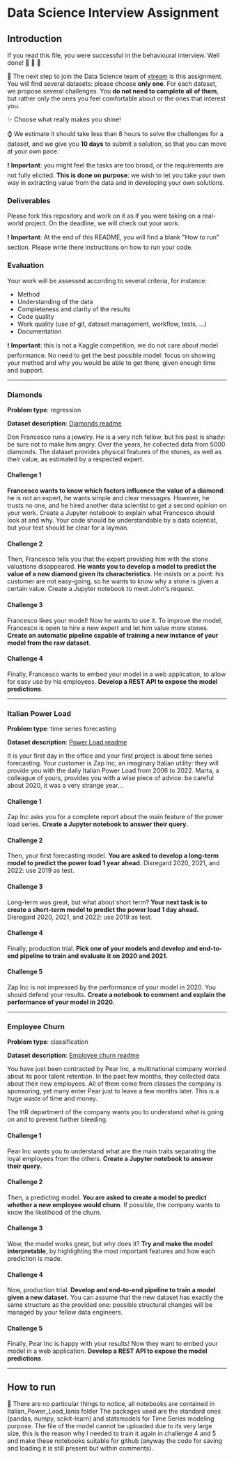 # Data Science Interview Assignment

## Introduction

If you read this file, you were successful in the behavioural interview. Well done! :clap: :clap: :clap:

:rocket: The next step to join the Data Science team of [xtream](https://xtreamers.io) is this assignment. 
You will find several datasets: please choose **only one**.
For each dataset, we propose several challenges. You **do not need to
complete all of them**, but rather only the ones you feel comfortable about or the ones that interest you. 

:sparkles: Choose what really makes you shine!

:watch: We estimate it should take less than 8 hours to solve the challenges for a dataset, and we give you **10 days** to submit a
solution, so that you can move at your own pace.

:heavy_exclamation_mark: **Important**: you might feel the tasks are too broad, or the requirements are not
fully elicited. **This is done on purpose**: we wish to let you take your own way in 
extracting value from the data and in developing your own solutions.

### Deliverables

Please fork this repository and work on it as if you were taking on a real-world project. 
On the deadline, we will check out your work.

:heavy_exclamation_mark: **Important**: At the end of this README, you will find a blank "How to run" section. 
Please write there instructions on how to run your code.

### Evaluation

Your work will be assessed according to several criteria, for instance:

* Method
* Understanding of the data
* Completeness and clarity of the results
* Code quality
* Work quality (use of git, dataset management, workflow, tests, ...)
* Documentation

:heavy_exclamation_mark: **Important**: this is not a Kaggle competition, we do not care about model performance.
No need to get the best possible model: focus on showing your method and why you would be able to get there,
given enough time and support.

---

### Diamonds

**Problem type**: regression

**Dataset description**: [Diamonds readme](./datasets/diamonds/README.md)

Don Francesco runs a jewelry. He is a very rich fellow, but his past is shady: be sure not to make him angry.
Over the years, he collected data from 5000 diamonds.
The dataset provides physical features of the stones, as well as their value, as estimated by a respected expert.

#### Challenge 1

**Francesco wants to know which factors influence the value of a diamond**: he is not an expert, he wants simple and clear messages.
However, he trusts no one, and he hired another data scientist to get a second opinion on your work.
Create a Jupyter notebook to explain what Francesco should look at and why.
Your code should be understandable by a data scientist, but your text should be clear for a layman.

#### Challenge 2

Then, Francesco tells you that the expert providing him with the stone valuations disappeared.
**He wants you to develop a model to predict the value of a new diamond given its characteristics**.
He insists on a point: his customer are not easy-going, so he wants to know why a stone is given a certain value.
Create a Jupyter notebook to meet John's request.

#### Challenge 3

Francesco likes your model! Now he wants to use it. To improve the model, Francesco is open to hire a new expert and 
let him value more stones.
**Create an automatic pipeline capable of training a new instance of your model from the raw dataset**. 

#### Challenge 4

Finally, Francesco wants to embed your model in a web application, to allow for easy use by his employees.
**Develop a REST API to expose the model predictions**.

---

### Italian Power Load

**Problem type**: time series forecasting

**Dataset description**: [Power Load readme](./datasets/italian-power-load/README.md)

It is your first day in the office and your first project is about time series forecasting.
Your customer is Zap Inc, an imaginary Italian utility: they will provide you with the daily Italian Power Load from 2006 to 2022.
Marta, a colleague of yours, provides you with a wise piece of advice: be careful about 2020, it was a very strange year...

#### Challenge 1

Zap Inc asks you for a complete report about the main feature of the power load series.
**Create a Jupyter notebook to answer their query.**

#### Challenge 2

Then, your first forecasting model.
**You are asked to develop a long-term model to predict the power load 1 year ahead.**
Disregard 2020, 2021, and 2022: use 2019 as test.

#### Challenge 3

Long-term was great, but what about short term?
**Your next task is to create a short-term model to predict the power load 1 day ahead.**
Disregard 2020, 2021, and 2022: use 2019 as test.

#### Challenge 4

Finally, production trial.
**Pick one of your models and develop and end-to-end pipeline to train and evaluate it on 2020 and 2021.**

#### Challenge 5

Zap Inc is not impressed by the performance of your model in 2020. You should defend your results.
**Create a notebook to comment and explain the performance of your model in 2020.**

---

### Employee Churn

**Problem type**: classification

**Dataset description**: [Employee churn readme](./datasets/employee-churn/README.md)

You have just been contracted by Pear Inc, a multinational company worried about its poor talent retention.
In the past few months, they collected data about their new employees. All of them come from classes 
the company is sponsoring, yet many enter Pear just to leave a few months later.
This is a huge waste of time and money.

The HR department of the company wants you to understand what is going on and to prevent further bleeding. 

#### Challenge 1

Pear Inc wants you to understand what are the main traits separating the loyal employees from the others.
**Create a Jupyter notebook to answer their query.**

#### Challenge 2

Then, a predicting model.
**You are asked to create a model to predict whether a new employee would churn**.
If possible, the company wants to know the likelihood of the churn.

#### Challenge 3

Wow, the model works great, but why does it? 
**Try and make the model interpretable**, by highlighting the most important features and how each prediction is made.

#### Challenge 4

Now, production trial. 
**Develop and end-to-end pipeline to train a model given a new dataset.**
You can assume that the new dataset has exactly the same structure as the provided one: 
possible structural changes will be managed by your fellow data engineers.

#### Challenge 5

Finally, Pear Inc is happy with your results!
Now they want to embed your model in a web application. 
**Develop a REST API to expose the model predictions**.

---

## How to run
:lizard:
There are no particular things to notice, all notebooks are contained in Italian_Power_Load_Iania folder 
The packages used are the standard ones (pandas, numpy, scikit-learn) and statsmodels for Time Series modeling purpose.
The file of the model cannot be uploaded due to its very large size, this is the reason why I needed to train it again in challenge 4 and 5 and make these notebooks suitable for github (anyway the code for saving and loading it is still present but within comments).
